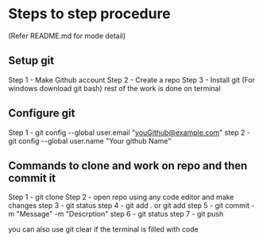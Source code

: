 # Steps to step procedure

(Refer README.md for mode detail)

## Setup git

Step 1 - Make Github account
Step 2 - Create a repo
Step 3 - Install git (For windows download git bash)
rest of the work is done on terminal

## Configure git

Step 1 - git config --global user.email "youGithub@example.com"
step 2 - git config --global user.name "Your github Name"

## Commands to clone and work on repo and then commit it

Step 1 - git clone <repo url>
Step 2 - open repo using any code editor and make changes
step 3 - git status
step 4 - git add . or git add <file name>
step 5 - git commit -m "Message" -m "Descrption"
step 6 - git status
step 7 - git push

you can also use git clear if the terminal is filled with code
